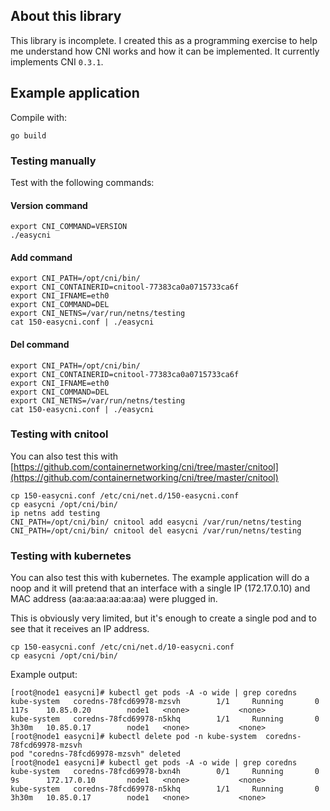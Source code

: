 ## About this library

This library is incomplete. I created this as a programming exercise to help me understand how CNI works and how it can be implemented. It currently implements CNI `0.3.1`.

## Example application

Compile with:
~~~
go build
~~~

### Testing manually

Test with the following commands:

#### Version command

~~~
export CNI_COMMAND=VERSION
./easycni
~~~

#### Add command

~~~
export CNI_PATH=/opt/cni/bin/
export CNI_CONTAINERID=cnitool-77383ca0a0715733ca6f
export CNI_IFNAME=eth0
export CNI_COMMAND=DEL
export CNI_NETNS=/var/run/netns/testing
cat 150-easycni.conf | ./easycni
~~~

#### Del command

~~~
export CNI_PATH=/opt/cni/bin/
export CNI_CONTAINERID=cnitool-77383ca0a0715733ca6f
export CNI_IFNAME=eth0
export CNI_COMMAND=DEL
export CNI_NETNS=/var/run/netns/testing
cat 150-easycni.conf | ./easycni
~~~

### Testing with cnitool

You can also test this with [https://github.com/containernetworking/cni/tree/master/cnitool](https://github.com/containernetworking/cni/tree/master/cnitool)
~~~
cp 150-easycni.conf /etc/cni/net.d/150-easycni.conf
cp easycni /opt/cni/bin/
ip netns add testing
CNI_PATH=/opt/cni/bin/ cnitool add easycni /var/run/netns/testing
CNI_PATH=/opt/cni/bin/ cnitool del easycni /var/run/netns/testing
~~~~

### Testing with kubernetes

You can also test this with kubernetes. The example application will do a noop and it will pretend that an interface with a single IP (172.17.0.10) and MAC address (aa:aa:aa:aa:aa:aa) were plugged in.

This is obviously very limited, but it's enough to create a single pod and to see that it receives an IP address.

~~~
cp 150-easycni.conf /etc/cni/net.d/10-easycni.conf
cp easycni /opt/cni/bin/
~~~

Example output:
~~~
[root@node1 easycni]# kubectl get pods -A -o wide | grep coredns
kube-system   coredns-78fcd69978-mzsvh        1/1     Running       0                117s    10.85.0.20        node1   <none>           <none>
kube-system   coredns-78fcd69978-n5khq        1/1     Running       0                3h30m   10.85.0.17        node1   <none>           <none>
[root@node1 easycni]# kubectl delete pod -n kube-system  coredns-78fcd69978-mzsvh
pod "coredns-78fcd69978-mzsvh" deleted
[root@node1 easycni]# kubectl get pods -A -o wide | grep coredns
kube-system   coredns-78fcd69978-bxn4h        0/1     Running       0                9s      172.17.0.10       node1   <none>           <none>
kube-system   coredns-78fcd69978-n5khq        1/1     Running       0                3h30m   10.85.0.17        node1   <none>           <none>
~~~

